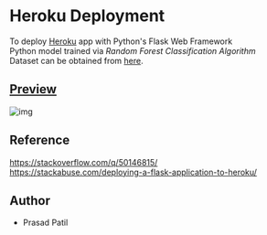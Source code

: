 # Heroku Deployment 
To deploy [Heroku](http://heroku.com) app with Python's Flask Web Framework <br> 
Python model trained via *Random Forest Classification Algorithm*<br>
Dataset can be obtained from [here](https://archive.ics.uci.edu/ml/machine-learning-databases/00477/Real%20estate%20valuation%20data%20set.xlsx). 
## [Preview](http://house-prediction-ml.herokuapp.com/) 
![img](https://raw.githubusercontent.com/prasadpatil99/heroku_deployment/master/asset/Preview.png)
## Reference 
https://stackoverflow.com/q/50146815/<br>
https://stackabuse.com/deploying-a-flask-application-to-heroku/
## Author
- Prasad Patil
